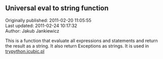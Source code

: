 ## Universal eval to string function  
Originally published: 2011-02-20 11:05:55  
Last updated: 2011-02-24 10:17:32  
Author: Jakub Jankiewicz  
  
This is a function that evaluate all expressions and statements and return the result as a string. It also return Exceptions as strings. It is used in [trypython.jcubic.pl](http://trypython.jcubic.pl)
